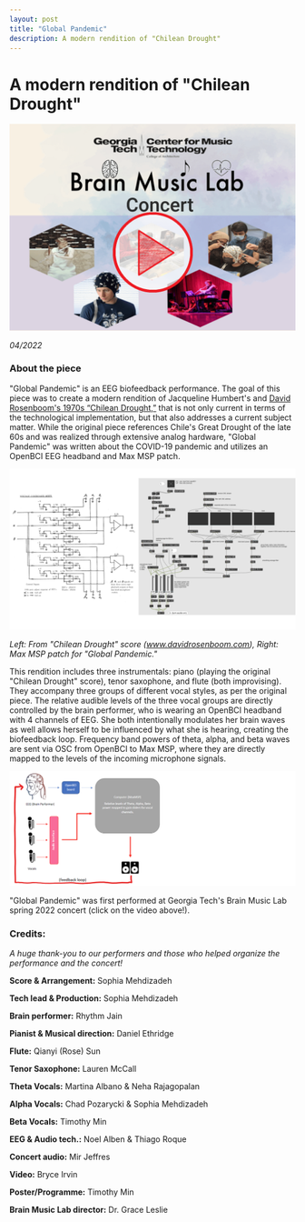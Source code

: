 ```yaml
---
layout: post
title: "Global Pandemic"
description: A modern rendition of "Chilean Drought"
---
```


# A modern rendition of "Chilean Drought" #

[![Concert video](/assets/images/chilean_drought.png)](https://youtu.be/yhuCzM9MBa8)

*04/2022*

### About the piece ###

"Global Pandemic" is an EEG biofeedback performance. The goal of this piece was to create a modern rendition of Jacqueline Humbert's and [David Rosenboom's 1970s “Chilean Drought,”](https://www.youtube.com/watch?v=fvt_MKBhSNs) that is not only current in terms of the technological implementation, but that also addresses a current subject matter. While the original piece references Chile's Great Drought of the late 60s and was realized through extensive analog hardware, "Global Pandemic" was written about the COVID-19 pandemic and utilizes an OpenBCI EEG headband and Max MSP patch. 

![chilean drought](/assets/images/chilean_drought2.png)

<i> Left: From "Chilean Drought" score (www.davidrosenboom.com), Right: Max MSP patch for "Global Pandemic." </i>

This rendition includes three instrumentals: piano (playing the original "Chilean Drought" score), tenor saxophone, and flute (both improvising). They accompany three groups of different vocal styles, as per the original piece. The relative audible levels of the three vocal groups are directly controlled by the brain performer, who is wearing an OpenBCI headband with 4 channels of EEG. She both intentionally modulates her brain waves as well allows herself to be influenced by what she is hearing, creating the biofeedback loop. Frequency band powers of theta, alpha, and beta waves are sent via OSC from OpenBCI to Max MSP, where they are directly mapped to the levels of the incoming microphone signals.

![flowchart](/assets/images/chilean_drought1.png)

"Global Pandemic" was first performed at Georgia Tech's Brain Music Lab spring 2022 concert (click on the video above!).

### Credits: ###

<i> A huge thank-you to our performers and those who helped organize the performance and the concert! </i>

**Score & Arrangement:** Sophia Mehdizadeh

**Tech lead & Production:** Sophia Mehdizadeh

**Brain performer:** Rhythm Jain

**Pianist & Musical direction:** Daniel Ethridge

**Flute:** Qianyi (Rose) Sun

**Tenor Saxophone:** Lauren McCall

**Theta Vocals:** Martina Albano & Neha Rajagopalan

**Alpha Vocals:** Chad Pozarycki & Sophia Mehdizadeh

**Beta Vocals:** Timothy Min

**EEG & Audio tech.:** Noel Alben & Thiago Roque

**Concert audio:** Mir Jeffres

**Video:** Bryce Irvin

**Poster/Programme:** Timothy Min

**Brain Music Lab director:** Dr. Grace Leslie
